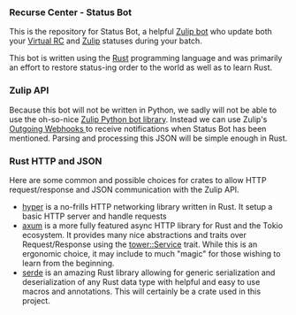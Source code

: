 ### Recurse Center - Status Bot

This is the repository for Status Bot, a helpful [Zulip bot](https://recurse.zulipchat.com/api/writing-bots) who update both your [Virtual
RC](https://rctogether.com) and [Zulip](https://zulip.com/) statuses during your batch.

This bot is written using the [Rust](https://rust-lang.org) programming language
and was primarily an effort to restore status-ing order to the world as well as
to learn Rust.


### Zulip API

Because this bot will not be written in Python, we sadly will not be able to use
the oh-so-nice [Zulip Python bot
library](https://recurse.zulipchat.com/api/writing-bots). Instead we can use
Zulip's [ Outgoing Webhooks
](https://recurse.zulipchat.com/api/outgoing-webhooks) to receive notifications
when Status Bot has been mentioned. Parsing and processing this JSON will be
simple enough in Rust.


### Rust HTTP and JSON

Here are some common and possible choices for crates to allow HTTP
request/response and JSON communication with the Zulip API.

* [hyper](https://hyper.rs/) is a no-frills HTTP networking library written in
  Rust. It setup a basic HTTP server and handle requests
* [axum](https://github.com/tokio-rs/axum) is a more fully featured async HTTP
  library for Rust and the Tokio ecosystem. It provides many nice abstractions
  and traits over Request/Response using the [tower::Service](https://docs.rs/tower/latest/tower/trait.Service.html)
  trait. While this is an ergonomic choice, it may include to much "magic" for those wishing to learn
  from the beginning.
* [serde](https://serde.rs/) is an amazing Rust library allowing for generic
  serialization and deserialization of any Rust data type with helpful and easy
  to use macros and annotations. This will certainly be a crate used in this
  project.
